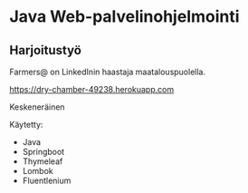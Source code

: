 # Java Web-palvelinohjelmointi
## Harjoitustyö

Farmers@ on LinkedInin haastaja maatalouspuolella.

https://dry-chamber-49238.herokuapp.com

Keskeneräinen

Käytetty:
- Java
- Springboot
- Thymeleaf
- Lombok
- Fluentlenium
